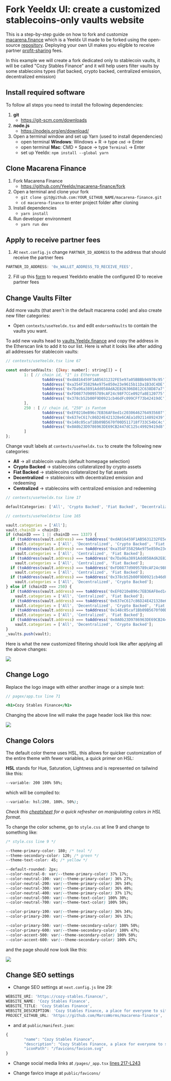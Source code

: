 # Fork Yeeldx UI: create a customized stablecoins-only vaults website

This is a step-by-step guide on how to fork and customize [macarena.finance](https://macarena.finance/) which is a Yeeldx UI made to be forked using the open-source [repository](https://github.com/Yeeldx/macarena-finance). Deploying your own UI makes you eligible to receive partner [profit-sharing](https://docs.Yeeldx.finance/partners/introduction#profit-share-model) fees.

In this example we will create a fork dedicated only to stablecoin vaults, it will be called "Cozy Stables Finance" and it will help users filter vaults by some stablecoins types (fiat backed, crypto backed, centralized emission, decentralized emission)

## Install required software

To follow all steps you need to install the following dependencies:

1. **git**
    - https://git-scm.com/downloads
2. **node.js**
    - https://nodejs.org/en/download/
3. Open a terminal window and set up Yarn (used to install dependencies)
    - open terminal **Windows**: Windows + R -> type `cmd` -> Enter
    - open terminal **Mac**: CMD + Space -> type `Terminal` -> Enter
    - set up Yeeldx: `npm install --global yarn`

## Clone Macarena Finance

1. Fork Macarena Finance
    - https://github.com/Yeeldx/macarena-finance/fork
2. Open a terminal and clone your fork
    - `git clone git@github.com:YOUR_GITHUB_NAME/macarena-finance.git`
    - `cd macarena-finance` to enter project folder after cloning
3. Install dependencies 
    - `yarn install`
4. Run developer environment
    - `yarn run dev`

## Apply to receive partner fees

1. At `next.config.js` change `PARTNER_ID_ADDRESS` to the address that should receive the partner fees

```js title=next.config.js
PARTNER_ID_ADDRESS: '0x_WALLET_ADDRESS_TO_RECEIVE_FEES',
```

2. Fill up this [form](https://github.com/Yeeldx/macarena-finance/issues/new?assignees=&labels=partnership+request&template=partnership-request.yml) to request Yeeldxto enable the configured ID to receive partner fees

## Change Vaults Filter

Add more vaults (that aren't in the default macarena code) and also create new filter categories:

* Open `contexts/useYeeldx.tsx` and edit `endorsedVaults` to contain the vaults you want.

To add new vaults head to [vaults.Yeeldx.finance](https://vaults.Yeeldx.finance/ethereum/stables) and copy the address in the Etherscan link to add it to our list. Here is what it looks like after adding all addresses for stablecoin vaults:

```js title="contexts/useYeeldx.tsx"
// contexts/useYeeldx.tsx line 67

const endorsedVaults: {[key: number]: string[]} = {
        1: [ // chain id, "1" is Ethereum
                toAddress('0xdA816459F1AB5631232FE5e97a05BBBb94970c95'), //yvDAI
                toAddress('0xa354F35829Ae975e850e23e9615b11Da1B3dC4DE'), //yvUSDC
                toAddress('0x7Da96a3891Add058AdA2E826306D812C638D87a7'), //yvUSDT
                toAddress('0xFD0877d9095789cAF24c98F7CCe092fa8E120775'), //yvTUSD
                toAddress('0x378cb52b00F9D0921cb46dFc099CFf73b42419dC'), //yvLUSD
        ],
        250 : [ // chain id, "250" is Fantom
                toAddress('0xEF0210eB96c7EB36AF8ed1c20306462764935607'), // yvUSDC
                toAddress('0x637eC617c86D24E421328e6CAEa1d92114892439'), // yvDAI
                toAddress('0x148c05caf1Bb09B5670f00D511718f733C54bC4c'), // yvUSDT
                toAddress('0x0A0b23D9786963DE69CB2447dC125c49929419d8'), // yvMIM
        ]
};
```

Change vault labels at `contexts/useYeeldx.tsx` to create the following new categories:

* **All** -> all stablecoin vaults (default homepage selection)
* **Crypto Backed** -> stablecoins collateralized by crypto assets
* **Fiat Backed** -> stablecoins collateralized by fiat assets
* **Decentralized** -> stablecoins with decentralized emission and redeeming
* **Centralized** -> stablecoins with centralized emission and redeeming

```js title="contexts/useYeeldx.tsx"
// contexts/useYeeldx.tsx line 17

defaultCategories: ['All', 'Crypto Backed', 'Fiat Backed', 'Decentralized', 'Centralized']

// contexts/useYeeldxtsx line 165

vault.categories = ['All'];
vault.chainID = chainID;
if (chainID === 1 || chainID === 1337) {
  if (toAddress(vault.address) === toAddress('0xdA816459F1AB5631232FE5e97a05BBBb94970c95')) //DAI
    vault.categories = ['All', 'Decentralized', 'Crypto Backed', 'Fiat Backed'];
  if (toAddress(vault.address) === toAddress('0xa354F35829Ae975e850e23e9615b11Da1B3dC4DE')) //usdc
    vault.categories = ['All', 'Centralized', 'Fiat Backed'];
  if (toAddress(vault.address) === toAddress('0x7Da96a3891Add058AdA2E826306D812C638D87a7')) //usdt
    vault.categories = ['All', 'Centralized', 'Fiat Backed'];
  if (toAddress(vault.address) === toAddress('0xFD0877d9095789cAF24c98F7CCe092fa8E120775')) //yvTUSD
    vault.categories = ['All', 'Centralized', 'Fiat Backed'];
  if (toAddress(vault.address) === toAddress('0x378cb52b00F9D0921cb46dFc099CFf73b42419dC')) //yvLUSD
    vault.categories = ['All', 'Decentralized', 'Crypto Backed'];
} else if (chainID === 250) {
  if (toAddress(vault.address) === toAddress('0xEF0210eB96c7EB36AF8ed1c20306462764935607')) //yvUSDC
    vault.categories = ['All', 'Centralized', 'Fiat Backed'];
  if (toAddress(vault.address) === toAddress('0x637eC617c86D24E421328e6CAEa1d92114892439')) //yvDAI
    vault.categories = ['All', 'Decentralized', 'Crypto Backed', 'Fiat Backed'];
  if (toAddress(vault.address) === toAddress('0x148c05caf1Bb09B5670f00D511718f733C54bC4c')) //yvUSDT
    vault.categories = ['All', 'Centralized', 'Fiat Backed'];
  if (toAddress(vault.address) === toAddress('0x0A0b23D9786963DE69CB2447dC125c49929419d8')) //yvMIM
    vault.categories = ['All', 'Decentralized', 'Crypto Backed'];
}
_vaults.push(vault);
```

Here is what the new customized filtering should look like after applying all the above changes:

![](https://i.imgur.com/cLfcNr4.png)

## Change Logo

Replace the logo image with either another image or a simple text:

```jsx title="pagex/app.tsx"
// pagex/app.tsx line 71

<h1>Cozy Stables Finance</h1>
```

Changing the above line will make the page header look like this now:

![](https://i.imgur.com/Lt0kFQM.png)

## Change Colors

The default color theme uses HSL, this allows for quicker customization of the entire theme with fewer variables, a quick primer on HSL:

**HSL** stands for Hue, Saturation, Lightness and is represented on tailwind like this:

```css
--variable: 200 100% 50%;
```

which will be compiled to:

```css
--variable: hsl(200, 100%, 50%);
```

*Check this [cheatsheet](https://gist.github.com/MarcoWorms/2d254f830045e1e189df808e5346017c) for a quick refresher on manipulating colors in HSL format.*

To change the color scheme, go to `style.css` at line 9 and change to something like:

```css title="style.css"
/* style.css line 9 */

--theme-primary-color: 180; /* teal */
--theme-secondary-color: 120; /* green */
--theme-text-color: 45; /* yellow */

--default-rounded: 2px;
--color-neutral-0: var(--theme-primary-color) 37% 17%;
--color-neutral-100: var(--theme-primary-color) 36% 27%;
--color-neutral-200: var(--theme-primary-color) 36% 34%;
--color-neutral-300: var(--theme-primary-color) 36% 40%;
--color-neutral-400: var(--theme-primary-color) 37% 17%;
--color-neutral-500: var(--theme-text-color) 100% 30%;
--color-neutral-700: var(--theme-text-color) 100% 50%;

--color-primary-100: var(--theme-primary-color) 36% 34%;
--color-primary-200: var(--theme-primary-color) 36% 32%;

--color-primary-500: var(--theme-secondary-color) 100% 50%;
--color-primary-600: var(--theme-secondary-color) 100% 47%;
--color-accent-500: var(--theme-secondary-color) 100% 50%;
--color-accent-600: var(--theme-secondary-color) 100% 47%;
```

and the page should now look like this:

![](https://i.imgur.com/r5Docla.png)

## Change SEO settings

- Change SEO settings at `next.config.js` line 29:

```js
WEBSITE_URI: 'https://cozy-stables.finance/',
WEBSITE_NAME: 'Cozy Stables Finance',
WEBSITE_TITLE: 'Cozy Stables Finance',
WEBSITE_DESCRIPTION: 'Cozy Stables Finance, a place for everyone to sit comfy on their stables',
PROJECT_GITHUB_URL: 'https://github.com/MarcoWorms/macarena-finance',
```

- and at `public/manifest.json`:
```js title=public/manifest.json
{
        "name": "Cozy Stables Finance",
        "description": "Cozy Stables Finance, a place for everyone to sit comfy on their stables",
        "iconPath": "/favicons/favicon.svg"
}
```

- Change social media links at `/pages/_app.tsx` [lines 217-L243](https://github.com/Yeeldx/macarena-finance/blob/main/pages/_app.tsx#L217-L243)

- Change favico image at `public/favicons/`